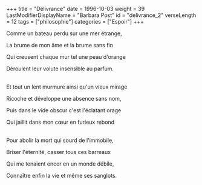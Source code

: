 +++
title = "Délivrance"
date = 1996-10-03
weight = 39
LastModifierDisplayName = "Barbara Post"
id = "delivrance_2"
verseLength = 12
tags = ["philosophie"]
categories = ["Espoir"]
+++

Comme un bateau perdu sur une mer étrange,

La brume de mon âme et la brume sans fin

Qui creusent chaque mur tel une peau d'orange

Déroulent leur volute insensible au parfum.

 \
Et tout un lent murmure ainsi qu'un vieux mirage

Ricoche et développe une absence sans nom,

Puis dans le vide obscur c'est l'éclatant orage

Qui jaillit dans mon cœur en furieux rebond

 \
Pour abolir la mort qui sourd de l'immobile,

Briser l'éternité, casser tous ces barreaux

Qui me tenaient encor en un monde débile,

Connaître enfin la vie et même ses sanglots.
